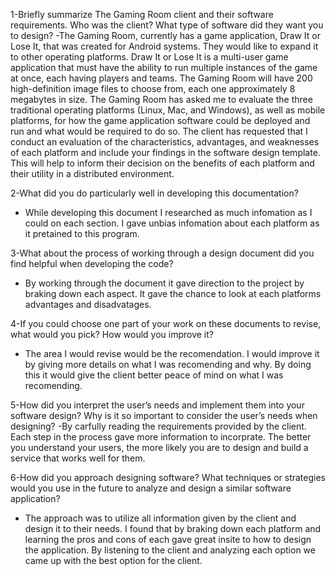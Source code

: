 1-Briefly summarize The Gaming Room client and their software requirements. Who was the client? What type of software did they want you to design?
  -The Gaming Room, currently has a game application, Draw It or Lose It, that was created for Android systems. They would like to expand it to other operating platforms. Draw It     or Lose It is a multi-user game application that must have the ability to run multiple instances of the game at once, each having players and teams. The Gaming Room will have     200 high-definition image files to choose from, each one approximately 8 megabytes in size. The Gaming Room has asked me to evaluate the three traditional operating platforms     (Linux, Mac, and Windows), as well as mobile platforms, for how the game application software could be deployed and run and what would be required to do so. The client has         requested that I conduct an evaluation of the characteristics, advantages, and weaknesses of each platform and include your findings in the software design template. This will     help to inform their decision on the benefits of each platform and their utility in a distributed environment.
  
2-What did you do particularly well in developing this documentation?
 - While developing this document I researched as much infomation as I could on each section. I gave unbias infomation about each platform as it pretained to this program.  
  
3-What about the process of working through a design document did you find helpful when developing the code?
 - By working through the document it gave direction to the project by braking down each aspect. It gave the chance to look at each platforms advantages and disadvatages.
  
4-If you could choose one part of your work on these documents to revise, what would you pick? How would you improve it?
 - The area I would revise would be the recomendation. I would improve it by giving more details on what I was recomending and why. By doing this it would give the client better     peace of mind on what I was recomending. 
  
5-How did you interpret the user’s needs and implement them into your software design? Why is it so important to consider the user’s needs when designing?
  -By carfully reading the requirements provided by the client. Each step in the process gave more information to incorprate. The better you understand your users, the more likely   you are to design and build a service that works well for them. 
  
6-How did you approach designing software? What techniques or strategies would you use in the future to analyze and design a similar software application?
 - The approach was to utilize all information given by the client and design it to their needs. I found that by braking down each platform and learning the pros and cons of each     gave great insite to how to design the application. By listening to the client and analyzing each option we came up with the best option for the client. 
